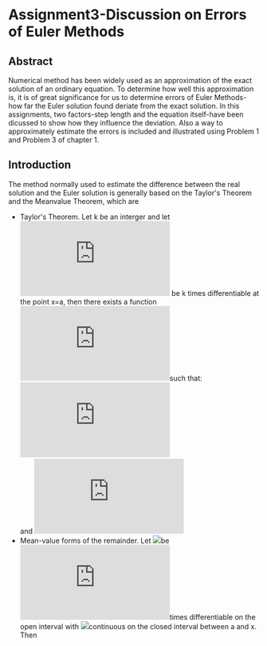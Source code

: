 # Assignment3-Discussion on Errors of Euler Methods 
## Abstract
Numerical method has been widely used as an approximation of the exact solution of an ordinary equation. To determine how well this approximation is, it is of great significance for us to determine errors of Euler Methods-how far the Euler solution found deriate from the exact solution. In this assignments, two factors-step length and the equation itself-have been dicussed to show how they influence the deviation. Also a way to approximately estimate the errors is included and illustrated using Problem 1 and Problem 3 of chapter 1.
## Introduction
The method normally used to estimate the difference between the real solution and the Euler solution is generally based on the Taylor's Theorem and the Meanvalue Theorem, which are<br>
* Taylor's Theorem. Let k be an interger and let ![](http://latex.codecogs.com/gif.latex?f(x)) be k times differentiable at the point x=a, then there exists a function ![](http://latex.codecogs.com/gif.latex?h_k(x))such that:<br>
![](http://latex.codecogs.com/gif.latex?f%28x%29%3Df%28a%29&plus;f%27%28a%29%28x-a%29&plus;%5Cfrac%7Bf%27%27%28a%29%28x-a%29%5E2%7D%7B2%21%7D&plus;...&plus;%5Cfrac%7Bf%5E%7B%28k%29%7D%28a%29%28x-a%29%5Ek%7D%7Bk%21%7D&plus;h_k%28x%29%28x-a%29%5E%7Bk%7D)<br>
and ![](http://latex.codecogs.com/gif.latex?%5Clim_%7Bx%5Crightarrow%200%7Dh_k%28x%29%3D%200)
* Mean-value forms of the remainder. Let ![](http://latex.codecogs.com/gif.latex?f(x):R\rightarrowR)be![](http://latex.codecogs.com/gif.latex?k+1)times differentiable on the open interval with ![](http://latex.codecogs.com/gif.latex?f(x)^(k))continuous on the closed interval between a and x. Then<br>
